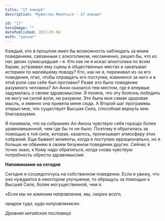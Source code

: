 ```yaml
---
title: "17 января"
description: "Мужество Меняться - 17 января"

id: "17"
heroImage: ""
datePublished: 2023-05-04
moth: "yanvar"
---
```


Каждый, кто в прошлом имел бы возможность наблюдать за моим поведением,
связанным с алкоголиком, несомненно, решил бы, что из нас двоих сумасшедшая –
я. Кто как не я искал алкоголика по всем барам, устраивал ему сцены в
общественных местах и закатывал истерики по малейшему поводу? Кто, как не я,
переживал из-за его поведения, лгал, чтобы оправдать его поступки, извинялся
за него и в этой роли сам себе был противен? Разве это было поведение
разумного человека? Ал-Анон оказался тем местом, где я впервые задумалась о
своем здравомыслии. Я поняла, что эту болезнь победить не могу ни силой воли,
ни разумом. Это была моя самая здоровая мысль, и именно она привела меня сюда.
А Второй шаг программы открыл мне, что существует Высшая Сила, способная
вернуть мне благоразумие.

Я понимала, что на собраниях Ал-Анона чувствую себя гораздо более
уравновешенной, чем где бы то ни было. Поэтому я обратилась за помощью к той
силе, которая, казалось, пронизывает атмосферу этих собраний. Еще бывают
моменты, когда я поступаю иррационально, но я больше не обвиняю в своем
безумном поведении других. Сейчас я точно знаю, к Кому надо обратиться, когда
снова чувствую потребность обрести здравомыслие.

**Напоминание на сегодня**

Сегодня я сосредоточусь на собственном поведении. Если я увижу, что оно
нуждается в некотором улучшении, то обращусь за помощью к Высшей Силе, более
могущественной, чем я.

_«Если мы не изменим направления, мы, скорее всего,_

_придем туда, куда направляемся»._

_Древняя китайская пословица_
